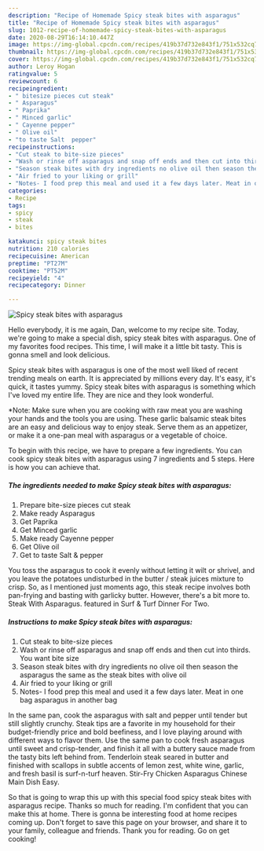 ```yaml
---
description: "Recipe of Homemade Spicy steak bites with asparagus"
title: "Recipe of Homemade Spicy steak bites with asparagus"
slug: 1012-recipe-of-homemade-spicy-steak-bites-with-asparagus
date: 2020-08-29T16:14:10.447Z
image: https://img-global.cpcdn.com/recipes/419b37d732e843f1/751x532cq70/spicy-steak-bites-with-asparagus-recipe-main-photo.jpg
thumbnail: https://img-global.cpcdn.com/recipes/419b37d732e843f1/751x532cq70/spicy-steak-bites-with-asparagus-recipe-main-photo.jpg
cover: https://img-global.cpcdn.com/recipes/419b37d732e843f1/751x532cq70/spicy-steak-bites-with-asparagus-recipe-main-photo.jpg
author: Leroy Hogan
ratingvalue: 5
reviewcount: 6
recipeingredient:
- " bitesize pieces cut steak"
- " Asparagus"
- " Paprika"
- " Minced garlic"
- " Cayenne pepper"
- " Olive oil"
- "to taste Salt  pepper"
recipeinstructions:
- "Cut steak to bite-size pieces"
- "Wash or rinse off asparagus and snap off ends and then cut into thirds. You want bite size"
- "Season steak bites with dry ingredients no olive oil then season the asparagus the same as the steak bites with olive oil"
- "Air fried to your liking or grill"
- "Notes- I food prep this meal and used it a few days later. Meat in one bag asparagus in another bag"
categories:
- Recipe
tags:
- spicy
- steak
- bites

katakunci: spicy steak bites 
nutrition: 210 calories
recipecuisine: American
preptime: "PT27M"
cooktime: "PT52M"
recipeyield: "4"
recipecategory: Dinner

---
```



![Spicy steak bites with asparagus](https://img-global.cpcdn.com/recipes/419b37d732e843f1/751x532cq70/spicy-steak-bites-with-asparagus-recipe-main-photo.jpg)

Hello everybody, it is me again, Dan, welcome to my recipe site. Today, we're going to make a special dish, spicy steak bites with asparagus. One of my favorites food recipes. This time, I will make it a little bit tasty. This is gonna smell and look delicious.

Spicy steak bites with asparagus is one of the most well liked of recent trending meals on earth. It is appreciated by millions every day. It's easy, it's quick, it tastes yummy. Spicy steak bites with asparagus is something which I've loved my entire life. They are nice and they look wonderful.

*Note: Make sure when you are cooking with raw meat you are washing your hands and the tools you are using. These garlic balsamic steak bites are an easy and delicious way to enjoy steak. Serve them as an appetizer, or make it a one-pan meal with asparagus or a vegetable of choice.


To begin with this recipe, we have to prepare a few ingredients. You can cook spicy steak bites with asparagus using 7 ingredients and 5 steps. Here is how you can achieve that.

<!--inarticleads1-->

##### The ingredients needed to make Spicy steak bites with asparagus:

1. Prepare  bite-size pieces cut steak
1. Make ready  Asparagus
1. Get  Paprika
1. Get  Minced garlic
1. Make ready  Cayenne pepper
1. Get  Olive oil
1. Get to taste Salt &amp; pepper


You toss the asparagus to cook it evenly without letting it wilt or shrivel, and you leave the potatoes undisturbed in the butter / steak juices mixture to crisp. So, as I mentioned just moments ago, this steak recipe involves both pan-frying and basting with garlicky butter. However, there&#39;s a bit more to. Steak With Asparagus. featured in Surf &amp; Turf Dinner For Two. 

<!--inarticleads2-->

##### Instructions to make Spicy steak bites with asparagus:

1. Cut steak to bite-size pieces
1. Wash or rinse off asparagus and snap off ends and then cut into thirds. You want bite size
1. Season steak bites with dry ingredients no olive oil then season the asparagus the same as the steak bites with olive oil
1. Air fried to your liking or grill
1. Notes- I food prep this meal and used it a few days later. Meat in one bag asparagus in another bag


In the same pan, cook the asparagus with salt and pepper until tender but still slightly crunchy. Steak tips are a favorite in my household for their budget-friendly price and bold beefiness, and I love playing around with different ways to flavor them. Use the same pan to cook fresh asparagus until sweet and crisp-tender, and finish it all with a buttery sauce made from the tasty bits left behind from. Tenderloin steak seared in butter and finished with scallops in subtle accents of lemon zest, white wine, garlic, and fresh basil is surf-n-turf heaven. Stir-Fry Chicken Asparagus Chinese Main Dish Easy. 

So that is going to wrap this up with this special food spicy steak bites with asparagus recipe. Thanks so much for reading. I'm confident that you can make this at home. There is gonna be interesting food at home recipes coming up. Don't forget to save this page on your browser, and share it to your family, colleague and friends. Thank you for reading. Go on get cooking!
